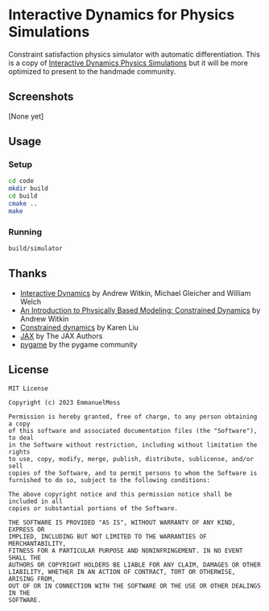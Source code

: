 #  Interactive Dynamics for Physics Simulations

Constraint satisfaction physics simulator with automatic differentiation. This is a copy of [Interactive Dynamics Physics Simulations](https://github.com/EmmanuelMess/Interactive-Dynamics-Physics-Simulations) but it will be more optimized to present to the handmade community.

## Screenshots

[None yet]

## Usage

### Setup
```bash
cd code
mkdir build
cd build
cmake ..
make
```

### Running
```bash
build/simulator
```

## Thanks
* [Interactive Dynamics](https://dl.acm.org/doi/pdf/10.1145/91394.91400) by Andrew Witkin, Michael Gleicher and William Welch
* [An Introduction to Physically Based Modeling: Constrained Dynamics](https://www.cs.cmu.edu/~baraff/pbm/constraints.pdf) by Andrew Witkin
* [Constrained dynamics](https://sites.cc.gatech.edu/classes/AY2017/cs7496_fall/slides/ConstrDyn.pdf) by Karen Liu
* [JAX](https://jax.readthedocs.io/en/latest/notebooks/quickstart.html) by The JAX Authors
* [pygame](https://www.pygame.org) by the pygame community

## License

```text
MIT License

Copyright (c) 2023 EmmanuelMess

Permission is hereby granted, free of charge, to any person obtaining a copy
of this software and associated documentation files (the "Software"), to deal
in the Software without restriction, including without limitation the rights
to use, copy, modify, merge, publish, distribute, sublicense, and/or sell
copies of the Software, and to permit persons to whom the Software is
furnished to do so, subject to the following conditions:

The above copyright notice and this permission notice shall be included in all
copies or substantial portions of the Software.

THE SOFTWARE IS PROVIDED "AS IS", WITHOUT WARRANTY OF ANY KIND, EXPRESS OR
IMPLIED, INCLUDING BUT NOT LIMITED TO THE WARRANTIES OF MERCHANTABILITY,
FITNESS FOR A PARTICULAR PURPOSE AND NONINFRINGEMENT. IN NO EVENT SHALL THE
AUTHORS OR COPYRIGHT HOLDERS BE LIABLE FOR ANY CLAIM, DAMAGES OR OTHER
LIABILITY, WHETHER IN AN ACTION OF CONTRACT, TORT OR OTHERWISE, ARISING FROM,
OUT OF OR IN CONNECTION WITH THE SOFTWARE OR THE USE OR OTHER DEALINGS IN THE
SOFTWARE.
```
